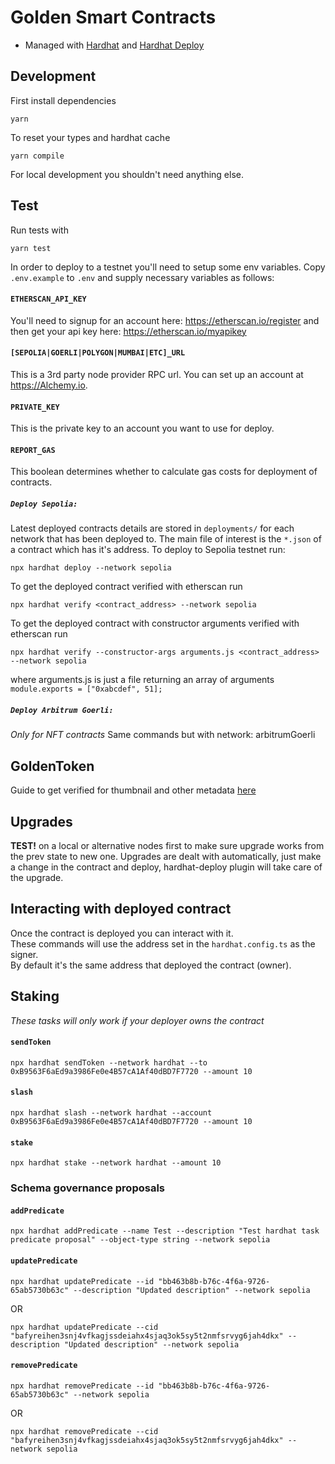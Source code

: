 # Golden Smart Contracts

- Managed with [Hardhat](https://hardhat.org/getting-started/) and [Hardhat Deploy](https://github.com/wighawag/hardhat-deploy)

## Development

First install dependencies

```
yarn
```

To reset your types and hardhat cache

```
yarn compile
```

For local development you shouldn't need anything else.

## Test

Run tests with

```
yarn test
```

In order to deploy to a testnet you'll need to setup some env variables.
Copy `.env.example` to `.env` and supply necessary variables as follows:

#### `ETHERSCAN_API_KEY`

You'll need to signup for an account here: https://etherscan.io/register and then get your api key here: https://etherscan.io/myapikey

#### `[SEPOLIA|GOERLI|POLYGON|MUMBAI|ETC]_URL`

This is a 3rd party node provider RPC url. You can set up an account at https://Alchemy.io.

#### `PRIVATE_KEY`

This is the private key to an account you want to use for deploy.

#### `REPORT_GAS`

This boolean determines whether to calculate gas costs for deployment of contracts.

##### `Deploy Sepolia: `

Latest deployed contracts details are stored in `deployments/` for each network that has been deployed to. The main file of interest is the `*.json` of a contract which has it's address.
To deploy to Sepolia testnet run:

```
npx hardhat deploy --network sepolia
```

To get the deployed contract verified with etherscan run

```
npx hardhat verify <contract_address> --network sepolia
```

To get the deployed contract with constructor arguments verified with etherscan run

```
npx hardhat verify --constructor-args arguments.js <contract_address> --network sepolia
```

where arguments.js is just a file returning an array of arguments `module.exports = ["0xabcdef", 51];`

##### `Deploy Arbitrum Goerli: `

_Only for NFT contracts_
Same commands but with network: arbitrumGoerli

## GoldenToken

Guide to get verified for thumbnail and other metadata [here](https://info.etherscan.com/token-update-guide/)

## Upgrades

**TEST!** on a local or alternative nodes first to make sure upgrade works from the prev state to new one.
Upgrades are dealt with automatically, just make a change in the contract and deploy, hardhat-deploy plugin will take care of the upgrade.

## Interacting with deployed contract

Once the contract is deployed you can interact with it. <br />These commands will use the address set in the `hardhat.config.ts` as the signer. <br />By default it's the same address that deployed the contract (owner).

## Staking

_These tasks will only work if your deployer owns the contract_

#### `sendToken`

```
npx hardhat sendToken --network hardhat --to 0xB9563F6aEd9a3986Fe0e4B57cA1Af40dBD7F7720 --amount 10
```

#### `slash`

```
npx hardhat slash --network hardhat --account 0xB9563F6aEd9a3986Fe0e4B57cA1Af40dBD7F7720 --amount 10
```

#### `stake`

```
npx hardhat stake --network hardhat --amount 10
```

### Schema governance proposals

#### `addPredicate`

```
npx hardhat addPredicate --name Test --description "Test hardhat task predicate proposal" --object-type string --network sepolia
```

#### `updatePredicate`

```
npx hardhat updatePredicate --id "bb463b8b-b76c-4f6a-9726-65ab5730b63c" --description "Updated description" --network sepolia
```

OR

```
npx hardhat updatePredicate --cid "bafyreihen3snj4vfkagjssdeiahx4sjaq3ok5sy5t2nmfsrvyg6jah4dkx" --description "Updated description" --network sepolia
```

#### `removePredicate`

```
npx hardhat removePredicate --id "bb463b8b-b76c-4f6a-9726-65ab5730b63c" --network sepolia
```

OR

```
npx hardhat removePredicate --cid "bafyreihen3snj4vfkagjssdeiahx4sjaq3ok5sy5t2nmfsrvyg6jah4dkx" --network sepolia
```
